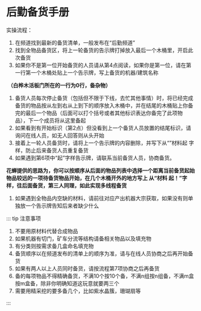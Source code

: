 # 后勤备货手册



实操流程：

1. 在频道找到最新的备货清单，一般发布在“后勤频道”
2. 找到全物品备货区，将上一轮备货的告示牌打掉放入最后一个木桶里，开启此次备货
3. 如果你不是第一位开始备货的人员请从第4点阅读，如果你是第一位，请在第一行第一个木桶处贴上一个告示牌，写上备货的机器/建筑名称

​      **（白桦木活板门所在的一行为0行，备杂物）**

1. 备货人员每次停止备货（包括但不限于下线，去忙其他事情）时，将已经完成备货的物品按从左到右从上到下的顺序放入木桶中，并在结尾的木桶贴上你备完的最后一个物品（后面可以打个括号或者其他标识表达你备完了此项物品），下一个成员将从这里备起
2. 如果看到有开始标识（第2点）但没看到上一个备货人员放置的结尾标识，请询问在线人员，如无人回答则从头开始
3. 接着上一轮人员备货时，请将上一个告示牌的内容删除，并写下从“”材料起 字样，防止后来备货人员重复备货
4. 如果遇到第6项中“起”字样告示牌，请联系当前备货人员，协商备货。

**花蝉提供的思路为，你可以按顺序从后面的物品列表中选择一个距离当前备货起始物品较远的一项待备货物品开始，在几个木桶开外的地方写上 从“材料 起！”字样，往后面备货，第三人同理，如此实现多线程备货**

1. 如果遇到全物品内空缺的材料，请前往对应产出机器大宗获取，如果没有则单独放一个告示牌告知后来者缺少什么 

::: tip 注意事项

1. 不要用原材料代替合成物品
2. 如果机器有切门，矿车分流等结构请备相关物品以及填充物
3. 有分类则按需求备几盒命名填充物
4. 备货顺序以在频道发布的清单上的顺序为准，请与在线人员协商之后再开始备货
5. 如果有两人以上人员同时备货，请按流程第7项协商之后再备货
6. 备的每项物品不得精确备货，不满10个按10个备，不满n组按n组备，不满m盒按m盒备，除非你明确知道这玩意就要两三个
7. 需要用精采挖的要多备几个，比如紫水晶簇，珊瑚扇等

:::